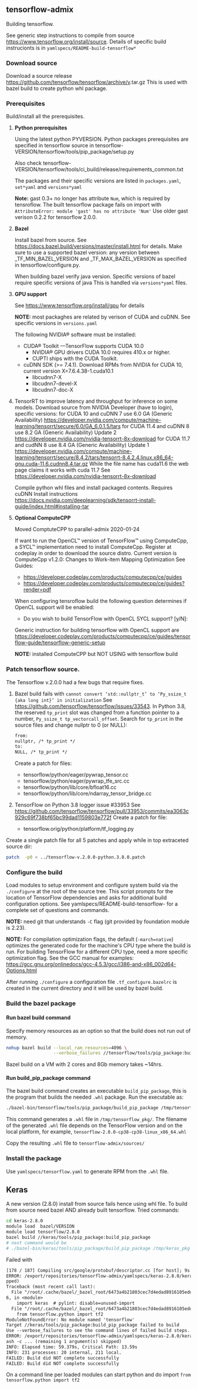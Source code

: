 ## tensorflow-admix
Building tensorflow. 

See generic step instructions to compile from source https://www.tensorflow.org/install/source. 
Details of specific build instrucionts is in `yamlspecs/README-build-tensorflow*`

### Download source

Download a source release https://github.com/tensorflow/tensorflow/archive/v<version>.tar.gz
This is used with bazel build to create python whl package.

### Prerequisites

Build/install all the prerequisites.

1. **Python prerequisites**

   Using the latest python PYVERSION.
   Python packages prerequisites are specified in tensorflow source
   in tensorflow-VERSION/tensorflow/tools/pip_package/setup.py

   Also check tensorflow-VERSION/tensorflow/tools/ci_build/release/requirements_common.txt

   The packages and their specific versions are listed in `packages.yaml`, `set*yaml`  and `versions*yaml`

   **Note:** gast 0.3+ no longer has attribute `Num`, which is required by tensroflow. The built
   tensorflow package fails on import with `AttributeError: module 'gast' has no attribute 'Num'`
   Use older gast verison 0.2.2 for tensorflow 2.0.0.

1. **Bazel**

   Install bazel from source. See https://docs.bazel.build/versions/master/install.html for details.
   Make sure to use a supported bazel version: any version between _TF_MIN_BAZEL_VERSION and 
   _TF_MAX_BAZEL_VERSION as specified in tensorflow/configure.py. 
   
   When building bazel verify java version. Specific versions of bazel require specific versions of java
   This is handled via `versions*yaml` files.

1. **GPU support**  

   See https://www.tensorflow.org/install/gpu for details

   **NOTE:** most packaghes are related by verison of CUDA and cuDNN. See specific versions
   in `versions.yaml`

   The following NVIDIA® software must be installed:
   - CUDA® Toolkit —TensorFlow supports CUDA 10.0 
     - NVIDIA® GPU drivers CUDA 10.0 requires 410.x or higher.
     - CUPTI ships with the CUDA Toolkit.
   - cuDNN SDK (>= 7.4.1). Download RPMs from NVIDIA for CUDA 10, current version X=7.6.4.38-1.cuda10.1
     - libcudnn7-X
     - libcudnn7-devel-X
     - libcudnn7-doc-X
1. TensorRT to improve latency and throughput for inference on some models.
   Download source from NVIDIA Developer (have to login), specific versions:
   for CUDA 10 and cuDNN 7  use 6.0 GA (Generic Availability)
       https://developer.nvidia.com/compute/machine-learning/tensorrt/secure/6.0/GA_6.0.1.5/tars
   for CUDA 11.4 and cuDNN 8  use 8.2 GA (Generic Availability) Update 2
       https://developer.nvidia.com/nvidia-tensorrt-8x-download
   for CUDA 11.7 and cudNN 8 use 8.4 GA (Generic Availability) Update 1 
       https://developer.nvidia.com/compute/machine-learning/tensorrt/secure/8.4.2/tars/tensorrt-8.4.2.4.linux.x86_64-gnu.cuda-11.6.cudnn8.4.tar.gz
       While the file name has cuda11.6 the web page claims it works with cuda 11.7
       See https://developer.nvidia.com/nvidia-tensorrt-8x-download

   Compile python whl files and install packaged  contents. Requires cuDNN
   Install instructions https://docs.nvidia.com/deeplearning/sdk/tensorrt-install-guide/index.html#installing-tar

1. **Optional ComputeCPP**
  
   Moved ComptuteCPP to parallel-admix 2020-01-24
  
   If want to run the OpenCL™ version of TensorFlow™ using ComputeCpp, a SYCL™ implementation
   need to install ComputeCpp.  Register at codeplay in order to download the source distro.
   Current version is ComputeCpp v1.2.0: Changes to Work-item Mapping Optimization
   See Guides:
   - https://developer.codeplay.com/products/computecpp/ce/guides
   - https://developer.codeplay.com/products/computecpp/ce/guides?render=pdf
   
   When configuring tensroflow build the following question determines if OpenCL support will be enabled: 
   - Do you wish to build TensorFlow with OpenCL SYCL support? [y/N]: 
   
   Generic instruction for building tensorflow with OpenCL support are 
   https://developer.codeplay.com/products/computecpp/ce/guides/tensorflow-guide/tensorflow-generic-setup

   **NOTE:** installed ComputeCPP but NOT USING with tensorflow build

### Patch tensorflow source.

The Tensorflow v.2.0.0 had a few bugs that require fixes.

1. Bazel build fails with `cannot convert ‘std::nullptr_t’ to ‘Py_ssize_t {aka long int}’ in initialization`
   See https://github.com/tensorflow/tensorflow/issues/33543.
   In Python 3.8, the reserved `tp_print` slot was changed from a function pointer to a number, 
   `Py_ssize_t tp_vectorcall_offset`. Search for `tp_print` in the source files and change nullptr to 0 (or NULL):
   ```txt
   from:
   nullptr, /* tp_print */ 
   to:
   NULL, /* tp_print */ 
   ```
   Create a patch for files:
   - tensorflow/python/eager/pywrap_tensor.cc 
   - tensorflow/python/eager/pywrap_tfe_src.cc
   - tensorflow/python/lib/core/bfloat16.cc
   - tensorflow/python/lib/core/ndarray_tensor_bridge.cc

1. TensorFlow on Python 3.8 logger issue #33953
   See https://github.com/tensorflow/tensorflow/pull/33953/commits/ea3063c929c69f738bf65bc99dad1159803e772f
   Create a patch for file:
   - tensorflow.orig/python/platform/tf_logging.py

Create a single patch file for all 5 patches and apply while in top extraceted source dir:
```bash
patch  -p0 < ../tensorflow-v.2.0.0-python.3.8.0.patch
```

### Configure the build

Load modules to setup environment and configure system build via the `./configure` at the root of the source tree. 
This script prompts for the location of TensorFlow dependencies and asks for additional build configuration options.
See yamlspecs/README-build-tensorflow-<VERSION> for a complete set of questions and commands.

**NOTE:** need git that understands `-C` flag (git provided by foundation module is 2.23).

**NOTE:** For compilation optimization flags, the default (`-march=native`) optimizes the generated code 
for the machine's CPU type where the build is run. For building TensorFlow for a different CPU type, 
need a more specific optimization flag. See the GCC manual for examples:
https://gcc.gnu.org/onlinedocs/gcc-4.5.3/gcc/i386-and-x86_002d64-Options.html

After running `./configure` a configuration file `.tf_configure.bazelrc` is created in the
current directory and it will be used by bazel build.

### Build the bazel package

#### Run bazel build command
Specify memory resources as an option so that the build does not run out of memory.
```bash
nohup bazel build --local_ram_resources=4096 \
                  --verbose_failures //tensorflow/tools/pip_package:build_pip_package > ../build-out &
```

Bazel build on a VM with 2 cores and 8Gb memory takes ~14hrs.

#### Run build_pip_package command
The bazel build command creates an executable `build_pip_package`, this is the program that builds the 
needed `.whl` package. Run the executable as:
```bash
./bazel-bin/tensorflow/tools/pip_package/build_pip_package /tmp/tensorflow_pkg
```

This command generates a `.whl` file  in `/tmp/tensorflow_pkg/`.
The filename of the generated `.whl` file depends on the TensorFlow version and on 
the local platform, for example, `tensorflow-2.0.0-cp38-cp38-linux_x86_64.whl`

Copy the resulting `.whl` file to `tensorflow-admix/sources/`

### Install the package

Use `yamlspecs/tensorflow.yaml` to generate RPM from the `.whl` file.

## Keras

A new version (2.8.0) install from source fails hence using whl file. 
To build from source need bazel AND already built tensorflow.  Tried commands:

```bash
cd keras-2.8.0
module load  bazel/VERSION
module load tensorflow/2.8.0
bazel build //keras/tools/pip_package:build_pip_package
# next command would be 
# ./bazel-bin/keras/tools/pip_package/build_pip_package /tmp/keras_pkg
```
Failed with

``` txt
[178 / 187] Compiling src/google/protobuf/descriptor.cc [for host]; 9s local ... (7 actions running)
ERROR: /export/repositories/tensorflow-admix/yamlspecs/keras-2.8.0/keras/api/BUILD:143:19: Executing genrule //keras/api:keras_python_api_gen failed: (Exit 1): bash failed: error executing command /bin/bash -c ... (remaining 1 argument(s) ski
pped)
Traceback (most recent call last):
  File "/root/.cache/bazel/_bazel_root/6473a4b21803cec7d4edad8916105edd/execroot/org_keras/bazel-out/k8-opt-exec-2B5CBBC6/bin/keras/api/create_keras_api_1_keras_python_api_gen.runfiles/org_keras/keras/api/create_python_api_wrapper.py", line 2
6, in <module>
    import keras  # pylint: disable=unused-import
  File "/root/.cache/bazel/_bazel_root/6473a4b21803cec7d4edad8916105edd/execroot/org_keras/bazel-out/k8-opt-exec-2B5CBBC6/bin/keras/api/create_keras_api_1_keras_python_api_gen.runfiles/org_keras/keras/__init__.py", line 21, in <module>
    from tensorflow.python import tf2
ModuleNotFoundError: No module named 'tensorflow'
Target //keras/tools/pip_package:build_pip_package failed to build
Use --verbose_failures to see the command lines of failed build steps.
ERROR: /export/repositories/tensorflow-admix/yamlspecs/keras-2.8.0/keras/tools/pip_package/BUILD:37:10 Middleman _middlemen/keras_Stools_Spip_Upackage_Sbuild_Upip_Upackage-runfiles failed: (Exit 1): bash failed: error executing command /bin/b
ash -c ... (remaining 1 argument(s) skipped)
INFO: Elapsed time: 59.379s, Critical Path: 13.59s
INFO: 231 processes: 20 internal, 211 local.
FAILED: Build did NOT complete successfully
FAILED: Build did NOT complete successfully
```
On a command line per loaded modules can start python and do import `from tensorflow.python import tf2`

